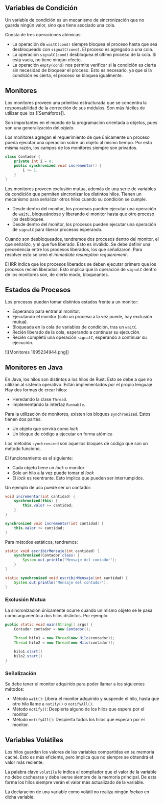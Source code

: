 ## Variables de Condición

Un variable de condición es un mecanismo de sincronización que no guarda ningún valor, sino que tiene asociado una cola.

Consta de tres operaciones atómicas:

- La operación de `waitC(cond)` siempre bloquea el proceso hasta que sea desbloqueado con `signalC(cond)`. El proceso es agregado a una cola.
- La operación `signalC(cond)` desbloquea el último proceso de la cola. Si está vacía, no tiene ningún efecto.
- La operación `empty(cond)` nos permite verificar si la condición es cierta sin necesidad de bloquear el proceso. Esto es necesario, ya que si la condición es cierta, el proceso se bloquea igualmente.

## Monitores

Los monitores proveen una primitiva estructurada que se concentra la responsabilidad de la corrección de sus módulos. Son más fáciles de utilizar que los [[Semáforos]].

Son importantes en el mundo de la programación orientada a objetos, pues son una generalización del *objeto*.

Los monitores agregan el requerimiento de que únicamente un proceso pueda ejecutar una operación sobre un objeto al mismo tiempo. Por esta misma razón, los campos de los monitores siempre son privados.

```Java
class Contador {
	private int i = 0;
	public synchronized void incrementar() {
		i += 1;
	}
}
```

Los monitores proveen exclusión mutua, además de una serie de variables de condición que permiten sincronizar los distintos hilos. Tienen un mecanismo para señalizar otros hilos cuando su condición se cumple.

- Desde dentro del monitor, los procesos pueden ejecutar una operación de `waitC`, bloqueándose y liberando el monitor hasta que otro proceso los desbloquee.
- Desde dentro del monitor, los procesos pueden ejecutar una operación de `signalC` para liberar procesos esperando.

Cuando son desbloqueados, tendremos dos procesos dentro del monitor, el que señalizo, y el que fue liberado. Esto es inválido. Se debe definir una precedencia entre los procesos liberados, los que señalizaron. Para resolver esto se creó el *immediate resumption requierement*.

El IRR indica que los procesos liberados se deben ejecutar primero que los procesos recién liberados. Esto implica que la operación de `signalC` dentro de los monitores son, de cierto modo, bloqueantes.

## Estados de Procesos

Los procesos pueden tomar distintos estados frente a un monitor:

- Esperando para entrar al monitor.
- Ejecutando el monitor (solo un proceso a la vez puede, hay exclusión mutua).
- Bloqueada en la cola de variables de condición, tras un `waitC`.
- Recién liberado de la cola, esperando a continuar su ejecución.
- Recién completó una operación `signalC`, esperando a continuar su ejecución.

![[Monitores 1695234944.png]]

## Monitores en Java

En Java, los hilos son distintos a los hilos de Rust. Esto se debe a que no utilizan al sistema operativo. Están implementados por el propio lenguaje. Hay dos formas de crear hilos:

- Heredando la clase `Thread`.
- Implementando la interfaz `Runnable`.

Para la utilización de monitores, existen los bloques `synchronized`. Estos tienen dos partes:

- Un objeto que servirá como *lock*
- Un bloque de código a ejecutar en forma atómica

Los métodos `synchronized` son aquellos bloques de código que son un método funciono.

El funcionamiento es el siguiente:

- Cada objeto tiene un *lock* o monitor
- Solo un hilo a la vez puede tomar el *lock*
- El *lock* es reentrante. Esto implica que pueden ser interrumpidos.

Un ejemplo de uso puede ser un contador:

```Java
void incrementar(int cantidad) {
	synchronized(this) {
		this.valor += cantidad;
	}
}

synchronized void incrementar(int cantidad) {
	this.valor += cantidad;
}
```

Para métodos estáticos, tendremos:

```Java
static void escribirMensaje(int cantidad) {
	synchronized(Contador.class) {
		System.out.println("Mensaje del contador");
	}
}

static synchronized void escribirMensaje(int cantidad) {
	System.out.println("Mensaje del contador");
}
```

### Exclusión Mutua

La sincronización únicamente ocurre cuando un mismo objeto se le pasa como argumento a dos hilos distintos. Por ejemplo:

```Java
public static void main(String[] args) {
	Contador contador = new Contador();
	
	Thread hilo1 = new Thread(new Hilo(contador));
	Thread hilo2 = new Thread(new Hilo(contador));

	hilo1.start()
	hilo2.start()
}
```

### Señalización

Se debe tener el monitor adquirido para poder llamar a los siguientes métodos:

- Método `wait()`: Libera el monitor adquirido y suspende el hilo, hasta que otro hilo llame a `notify()` o `notifyAll()`.
- Método `notify()`: Despierta alguno de los hilos que espera por el monitor
- Método `notifyAll()`: Despierta todos los hilos que esperan por el monitor.

## Variables Volátiles

Los hilos guardan los valores de las variables compartidas en su memoria caché. Esto es más eficiente, pero implica que no siempre se obtendrá el valor más reciente.

La palabra clave `volatile` le indica al compilador que el valor de la variable no debe cachearse y debe leerse siempre de la memoria principal. De esta forma los hilos siempre verán el valor más actualizado de la variable.

La declaración de una variable como volátil no realiza ningún *lockeo* en dicha variable.
